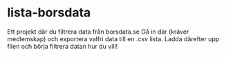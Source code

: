 # lista-borsdata

Ett projekt där du filtrera data från borsdata.se
Gå in där (kräver medlemskap) och exportera valfri data till en .csv lista.
Ladda därefter upp filen och börja filtrera datan hur du vill!
